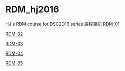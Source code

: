 # RDM_hj2016
HJ's RDM course for DSC2016 series
課程筆記
[RDM-01] <p>
[RDM-02] <p>
[RDM-03] <p>
[RDM-04] <p>
[RDM-05] <p>


[RDM-01]: https://hjhsu.github.io/RDM_hj2016/note/RDM-01-Association-Rule.html "RDM-01 Association Rules"
[RDM-02]: https://hjhsu.github.io/RDM_hj2016/note/RDM-02-Supervised-Learning-01-Linear-Model.html "RDM-02 Linear Model"
[RDM-03]: https://hjhsu.github.io/RDM_hj2016/note/RDM-03-Supervised-Learning-02-Generalized-Linear-Model.html "RDM-03 Generalized Linear Model"
[RDM-04]: https://hjhsu.github.io/RDM_hj2016/note/RDM-04-Unsupervised-Learning-01-Clustering.html "RDM-04 Clustering"
[RDM-05]: https://hjhsu.github.io/RDM_hj2016/note/RDM-05-Unsupervised-Learning-02-Clustering.html "RDM-05 Classification"



